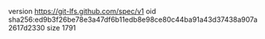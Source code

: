 version https://git-lfs.github.com/spec/v1
oid sha256:ed9b3f26be78e3a47df6b11edb8e98ce80c44ba91a43d37438a907a2617d2330
size 1791
